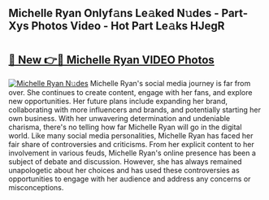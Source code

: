 ## Michelle Ryan Onlyf𝚊ns Le𝚊ked N𝚞des - Part-Xys Photos Video - Hot Part Le𝚊ks HJegR

# <h2><a href="http://ac35169.deff.icu/?id=Michelle+Ryan">🔗 New 👉🔴 Michelle Ryan VIDEO Photos</a></h2>

[![Michelle Ryan N𝚞des](https://i.imgur.com/rIISA9y.gif)](http://ac35169.deff.icu/?id=Michelle+Ryan)
Michelle Ryan's social media journey is far from over. She continues to create content, engage with her fans, and explore new opportunities. Her future plans include expanding her brand, collaborating with more influencers and brands, and potentially starting her own business. With her unwavering determination and undeniable charisma, there's no telling how far Michelle Ryan will go in the digital world. Like many social media personalities, Michelle Ryan has faced her fair share of controversies and criticisms. From her explicit content to her involvement in various feuds, Michelle Ryan's online presence has been a subject of debate and discussion. However, she has always remained unapologetic about her choices and has used these controversies as opportunities to engage with her audience and address any concerns or misconceptions.

